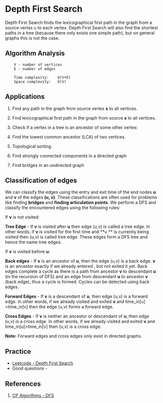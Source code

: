 # Depth First Search
Depth First Search finds the lexicographical first path in the graph from a source vertex u to each vertex. Depth First Search will also find the shortest paths in a tree (because there only exists one simple path), but on general graphs this is not the case.

## Algorithm Analysis
```
    V - number of vertices
    E - number of edges

    Time complexity:    O(V+E)
    Space complexity:   O(V)   
```

## Applications
1. Find any path in the graph from source vertex **s** to all vertices.

2. Find lexicographical first path in the graph from source **s** to all vertices.

3. Check if a vertex in a tree is an ancestor of some other vertex:

4. Find the lowest common ancestor (LCA) of two vertices.

5. Topological sorting.

6. Find strongly connected components in a directed graph

7. Find bridges in an undirected graph

## Classification of edges
We can classify the edges using the entry and exit time of the end nodes **u** and **v** of the edges **(u, v)**. These classifications are often used for problems like finding **bridges** and **finding articulation points**. We perform a DFS and classify the encountered edges using the following rules:

If **v** is not visited:

**Tree Edge** - If **v** is visited after **u** then edge (u,v) is called a tree edge. In other words, if **v** is visited for the first time and **u
** is currently being visited then (u,v) is called tree edge. These edges form a DFS tree and hence the name tree edges.

If **v** is visited before **u**:

**Back edges** - If **v** is an ancestor of **u**, then the edge (u,v) is a back edge. **v** is an ancestor exactly if we already entered , but not exited it yet. Back edges complete a cycle as there is a path from ancestor **v** to descendant **u** (in the recursion of DFS) and an edge from descendant **u** to ancestor **v** (back edge), thus a cycle is formed. Cycles can be detected using back edges.

**Forward Edges** - If **v** is a descendant of **u**, then edge (u,v) is a forward edge. In other words, if we already visited and exited **v** and time_in[u]<time_in[v] then the edge (u,v) forms a forward edge.

**Cross Edges** -  If **v** is neither an ancestor or descendant of **u**, then edge (u,v) is a cross edge. In other words, if we already visited and exited **v** and time_in[u]>time_in[v] then (u,v) is a cross edge.

**Note:** Forward edges and cross edges only exist in directed graphs.

## Practice
- [Leetcode - Depth First Search](https://leetcode.com/tag/depth-first-search/)
- Good questions - 

## References
1. [CP Algorithms - DFS](https://cp-algorithms.com/graph/depth-first-search.html)
